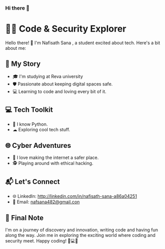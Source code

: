 ### Hi there 👋

# 👨‍💻 Code & Security Explorer

Hello there! 👋 I'm Nafisath Sana , a student excited about tech. Here's a bit about me:

## 📘 My Story

- 🎓 I'm studying at Reva university 
- 🛡 Passionate about keeping digital spaces safe.
- 💻 Learning to code and loving every bit of it.

## 💻 Tech Toolkit

- 🌈 I know Python.
- ☁ Exploring cool tech stuff.

## 🌐 Cyber Adventures

- 🔐 I love making the internet a safer place.
- 🕵 Playing around with ethical hacking.

## 📬 Let's Connect

- 🌐 LinkedIn: http://linkedin.com/in/nafisath-sana-a86a04251
- 📧 Email: nafsana482@gmail.con

## 🚀 Final Note

I'm on a journey of discovery and innovation, writing code and having fun along the way. Join me in exploring the exciting world where coding and security meet. Happy coding! 🚀💻✨
